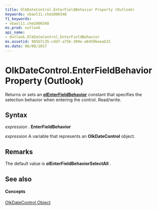 ```yaml
---
title: OlkDateControl.EnterFieldBehavior Property (Outlook)
keywords: vbaol11.chm1000348
f1_keywords:
- vbaol11.chm1000348
ms.prod: outlook
api_name:
- Outlook.OlkDateControl.EnterFieldBehavior
ms.assetid: 985b7c35-cdd7-a75b-309e-a6459beeab31
ms.date: 06/08/2017
---
```



# OlkDateControl.EnterFieldBehavior Property (Outlook)

Returns or sets an  **[olEnterFieldBehavior](olenterfieldbehavior-enumeration-outlook.md)** constant that specifies the selection behavior when entering the control. Read/write.


## Syntax

 _expression_ . **EnterFieldBehavior**

 _expression_ A variable that represents an **OlkDateControl** object.


## Remarks

The default value is  **olEnterFieldBehaviorSelectAll** .


## See also


#### Concepts


[OlkDateControl Object](olkdatecontrol-object-outlook.md)

